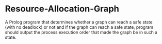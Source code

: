 # Resource-Allocation-Graph
A Prolog program that determines whether a graph can reach a safe state (with no deadlock) or not and if the graph can reach a safe state, program should output the process execution order that made the graph be in such a state.
